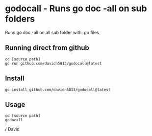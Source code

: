 # godocall - Runs go doc -all on sub folders 

Runs go doc -all on all sub folder with .go files

## Running direct from github

```
cd [source path]
go run github.com/davidn5013/godocall@latest
```

## Install

```
go install github.com/davidn5013/godocall@latest
```

## Usage

```
cd [source path]
godocall 
```

/ David
